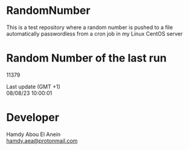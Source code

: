 # RandomNumber    
This is a test repository where a random number is pushed to a file automatically passwordless from a cron job in my Linux CentOS server    
# Random Number of the last run   
11379
      
Last update (GMT +1)    
08/08/23 10:00:01
# Developer    
Hamdy Abou El Anein   
hamdy.aea@protonmail.com
